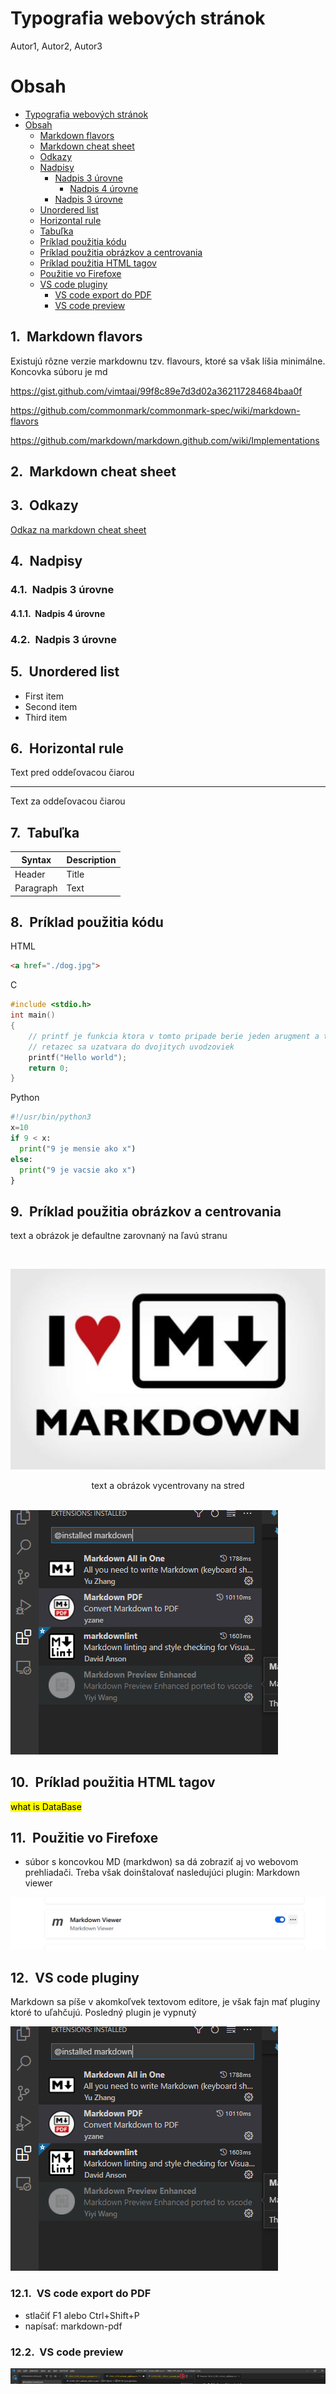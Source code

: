 <!-- V markdowne je možné použiť aj CSS -->

<style>

/* 
Cislovanie kapitol pomocou CSS:

https://gist.github.com/patik/89ee6092c72a9e39950445c01598517a */

h1 { counter-reset: h2counter; }
h2 { counter-reset: h3counter; }
h3 { counter-reset: h4counter; }
h4 { counter-reset: h5counter; }
h5 { counter-reset: h6counter; }
h6 {}

h2:before {
    counter-increment: h2counter;
    content: counter(h2counter) ".\0000a0\0000a0";
}

h3:before {
    counter-increment: h3counter;
    content: counter(h2counter) "." counter(h3counter) ".\0000a0\0000a0";
}

h4:before {
    counter-increment: h4counter;
    content: counter(h2counter) "." counter(h3counter) "." counter(h4counter) ".\0000a0\0000a0";
}

h5:before {
    counter-increment: h5counter;
    content: counter(h2counter) "." counter(h3counter) "." counter(h4counter) "." counter(h5counter) ".\0000a0\0000a0";
}

h6:before {
    counter-increment: h6counter;
    content: counter(h2counter) "." counter(h3counter) "." counter(h4counter) "." counter(h5counter) "." counter(h6counter) ".\0000a0\0000a0";
}




/*
Centrovanie obrazkov
https://stackoverflow.com/questions/255170/markdown-and-image-alignment/43691462#43691462

https://stackoverflow.com/questions/12090472/how-do-i-center-an-image-in-the-readme-md-file-on-github
*/

img[src*='#left'] {
    float: left;
}
img[src*='#right'] {
    float: right;
}
img[src*='#center'] {
    display: block;
    margin: auto;
}


</style>

# Typografia webových stránok

Autor1, Autor2, Autor3

<div style="page-break-after: always;">
</div>

# Obsah

- [Typografia webových stránok](#typografia-webových-stránok)
- [Obsah](#obsah)
  - [Markdown flavors](#markdown-flavors)
  - [Markdown cheat sheet](#markdown-cheat-sheet)
  - [Odkazy](#odkazy)
  - [Nadpisy](#nadpisy)
    - [Nadpis 3 úrovne](#nadpis-3-úrovne)
      - [Nadpis 4 úrovne](#nadpis-4-úrovne)
    - [Nadpis 3 úrovne](#nadpis-3-úrovne-1)
  - [Unordered list](#unordered-list)
  - [Horizontal rule](#horizontal-rule)
  - [Tabuľka](#tabuľka)
  - [Príklad použitia kódu](#príklad-použitia-kódu)
  - [Príklad použitia obrázkov a centrovania](#príklad-použitia-obrázkov-a-centrovania)
  - [Príklad použitia HTML tagov](#príklad-použitia-html-tagov)
  - [Použitie vo Firefoxe](#použitie-vo-firefoxe)
  - [VS code pluginy](#vs-code-pluginy)
    - [VS code export do PDF](#vs-code-export-do-pdf)
    - [VS code preview](#vs-code-preview)

## Markdown flavors

Existujú rôzne verzie markdownu tzv. flavours, ktoré sa však líšia minimálne.
Koncovka súboru je md

https://gist.github.com/vimtaai/99f8c89e7d3d02a362117284684baa0f

https://github.com/commonmark/commonmark-spec/wiki/markdown-flavors

https://github.com/markdown/markdown.github.com/wiki/Implementations

## Markdown cheat sheet

## Odkazy

[Odkaz na markdown cheat sheet](https://www.markdownguide.org/cheat-sheet/)

## Nadpisy

### Nadpis 3 úrovne

#### Nadpis 4 úrovne

### Nadpis 3 úrovne

## Unordered list

- First item
- Second item
- Third item

## Horizontal rule

Text pred oddeľovacou čiarou

---

Text za oddeľovacou čiarou

## Tabuľka

| Syntax    | Description |
| --------- | ----------- |
| Header    | Title       |
| Paragraph | Text        |

## Príklad použitia kódu

HTML

```HTML
<a href="./dog.jpg">
```

C

```C
#include <stdio.h>
int main()
{
	// printf je funkcia ktora v tomto pripade berie jeden arugment a tym je retazec
    // retazec sa uzatvara do dvojitych uvodzoviek
    printf("Hello world");
    return 0;
}
```

Python

```Python
#!/usr/bin/python3
x=10
if 9 < x:
  print("9 je mensie ako x")
else:
  print("9 je vacsie ako x")
}
```

## Príklad použitia obrázkov a centrovania

text a obrázok je defaultne zarovnaný na ľavú stranu

</br>

![i love markdown](./img/i_love_markdown.png)

<center>text a obrázok vycentrovany na stred</center>

<!-- príklad na použitie HTML tagov pre nový riadok -->

</br>

![vs code plugins](./img/vs_code_plugins.png#center)

## Príklad použitia HTML tagov

<mark>what is DataBase</mark>

## Použitie vo Firefoxe

- súbor s koncovkou MD (markdwon) sa dá zobraziť aj vo webovom prehliadači. Treba však doinštalovať nasledujúci plugin: Markdown viewer

![firefox](./img/firefox_plugin_markdown_viewer.png)

## VS code pluginy

Markdown sa píše v akomkoľvek textovom editore, je však fajn mať pluginy ktoré to uľahčujú. Posledný plugin je vypnutý

![vs code plugins](./img/vs_code_plugins.png#center)

### VS code export do PDF

- stlačiť F1 alebo Ctrl+Shift+P
- napísať: markdown-pdf

### VS code preview

![vs code plugins](./img/vs_code_preview.png#center)
